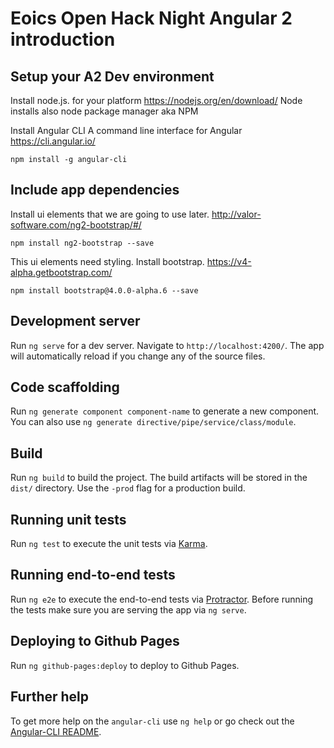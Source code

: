# Eoics Open Hack Night Angular 2 introduction

## Setup your A2 Dev environment

Install node.js. for your platform https://nodejs.org/en/download/
Node installs also node package manager aka NPM

Install Angular CLI A command line interface for Angular https://cli.angular.io/ 
```$xslt
npm install -g angular-cli
```
## Include app dependencies
Install ui elements that we are going to use later. http://valor-software.com/ng2-bootstrap/#/
```$xslt
npm install ng2-bootstrap --save
```
This ui elements need styling. Install bootstrap. https://v4-alpha.getbootstrap.com/
```$xslt
npm install bootstrap@4.0.0-alpha.6 --save
```

## Development server
Run `ng serve` for a dev server. Navigate to `http://localhost:4200/`. The app will automatically reload if you change any of the source files.

## Code scaffolding

Run `ng generate component component-name` to generate a new component. You can also use `ng generate directive/pipe/service/class/module`.

## Build

Run `ng build` to build the project. The build artifacts will be stored in the `dist/` directory. Use the `-prod` flag for a production build.

## Running unit tests

Run `ng test` to execute the unit tests via [Karma](https://karma-runner.github.io).

## Running end-to-end tests

Run `ng e2e` to execute the end-to-end tests via [Protractor](http://www.protractortest.org/).
Before running the tests make sure you are serving the app via `ng serve`.

## Deploying to Github Pages

Run `ng github-pages:deploy` to deploy to Github Pages.

## Further help

To get more help on the `angular-cli` use `ng help` or go check out the [Angular-CLI README](https://github.com/angular/angular-cli/blob/master/README.md).
